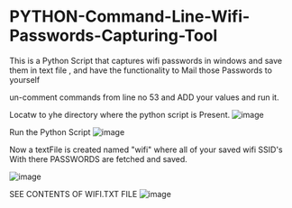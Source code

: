 # PYTHON-Command-Line-Wifi-Passwords-Capturing-Tool
This is a Python Script that captures wifi passwords in windows and save them in text file , and have the functionality to Mail those Passwords to yourself

un-comment commands from line no 53 and ADD your values and run it.

Locatw to yhe directory where  the python script is Present.
![image](https://user-images.githubusercontent.com/101200047/174038800-230cd4e4-3115-4527-a801-81a19dd51084.png)


Run the Python Script 
![image](https://user-images.githubusercontent.com/101200047/174039267-90e5be29-8789-4ba1-8cfe-8576bc870161.png)


Now a textFile is created named "wifi" where all of your saved wifi SSID's With there PASSWORDS are fetched and saved.

![image](https://user-images.githubusercontent.com/101200047/174039669-8cda3fa4-0354-425d-b6b9-decc6f72138b.png)


SEE CONTENTS OF WIFI.TXT FILE
![image](https://user-images.githubusercontent.com/101200047/174039978-3aeb12b3-1ee4-42f1-b007-4e7d5c659280.png)
